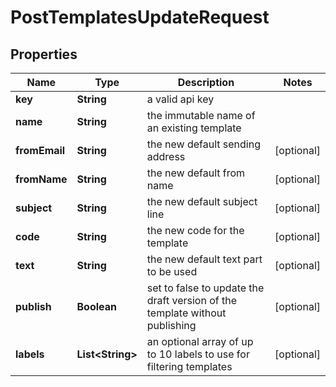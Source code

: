 

# PostTemplatesUpdateRequest


## Properties

| Name | Type | Description | Notes |
|------------ | ------------- | ------------- | -------------|
|**key** | **String** | a valid api key |  |
|**name** | **String** | the immutable name of an existing template |  |
|**fromEmail** | **String** | the new default sending address |  [optional] |
|**fromName** | **String** | the new default from name |  [optional] |
|**subject** | **String** | the new default subject line |  [optional] |
|**code** | **String** | the new code for the template |  [optional] |
|**text** | **String** | the new default text part to be used |  [optional] |
|**publish** | **Boolean** | set to false to update the draft version of the template without publishing |  [optional] |
|**labels** | **List&lt;String&gt;** | an optional array of up to 10 labels to use for filtering templates |  [optional] |



